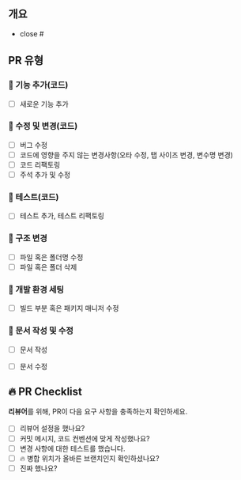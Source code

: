 ## 개요
<!---- 변경 사항 및 관련 이슈에 대해 간단하게 작성해주세요. 어떻게보다 무엇을 왜 수정했는지 설명해주세요. -->
<!--- 기능 추가 : 어떤 기능을 추가했는지 -->
<!--- 변경 사항 : 어떤 기능을 왜 수정했는지 -->

<!---- Resolves: #(Isuue Number) -->
- close #

## PR 유형

### 📌 기능 추가(코드)
- [ ] 새로운 기능 추가

### 📌 수정 및 변경(코드)
- [ ] 버그 수정
- [ ] 코드에 영향을 주지 않는 변경사항(오타 수정, 탭 사이즈 변경, 변수명 변경)
- [ ] 코드 리팩토링
- [ ] 주석 추가 및 수정

### 📌 테스트(코드)
- [ ] 테스트 추가, 테스트 리팩토링

### 📌 구조 변경
- [ ] 파일 혹은 폴더명 수정
- [ ] 파일 혹은 폴더 삭제

### 📌 개발 환경 세팅
- [ ] 빌드 부분 혹은 패키지 매니저 수정

### 📌 문서 작성 및 수정
- [ ] 문서 작성
- [ ] 문서 수정


## 🔥 PR Checklist
**리뷰어**를 위해, PR이 다음 요구 사항을 충족하는지 확인하세요.
- [ ] 리뷰어 설정을 했나요?
- [ ] 커밋 메시지, 코드 컨벤션에 맞게 작성했나요?
- [ ] 변경 사항에 대한 테스트를 했습니다.
- [ ] 🔥 병합 위치가 올바른 브랜치인지 확인하셨나요?
- [ ] 진짜 했나요?
